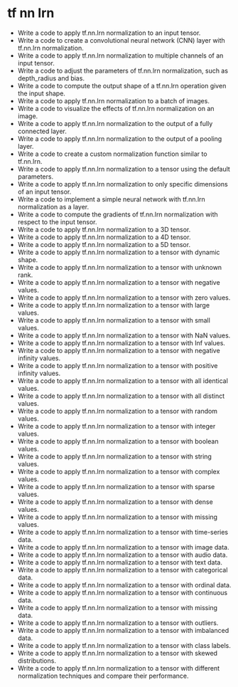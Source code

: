 # tf nn lrn

- Write a code to apply tf.nn.lrn normalization to an input tensor.
- Write a code to create a convolutional neural network (CNN) layer with tf.nn.lrn normalization.
- Write a code to apply tf.nn.lrn normalization to multiple channels of an input tensor.
- Write a code to adjust the parameters of tf.nn.lrn normalization, such as depth_radius and bias.
- Write a code to compute the output shape of a tf.nn.lrn operation given the input shape.
- Write a code to apply tf.nn.lrn normalization to a batch of images.
- Write a code to visualize the effects of tf.nn.lrn normalization on an image.
- Write a code to apply tf.nn.lrn normalization to the output of a fully connected layer.
- Write a code to apply tf.nn.lrn normalization to the output of a pooling layer.
- Write a code to create a custom normalization function similar to tf.nn.lrn.
- Write a code to apply tf.nn.lrn normalization to a tensor using the default parameters.
- Write a code to apply tf.nn.lrn normalization to only specific dimensions of an input tensor.
- Write a code to implement a simple neural network with tf.nn.lrn normalization as a layer.
- Write a code to compute the gradients of tf.nn.lrn normalization with respect to the input tensor.
- Write a code to apply tf.nn.lrn normalization to a 3D tensor.
- Write a code to apply tf.nn.lrn normalization to a 4D tensor.
- Write a code to apply tf.nn.lrn normalization to a 5D tensor.
- Write a code to apply tf.nn.lrn normalization to a tensor with dynamic shape.
- Write a code to apply tf.nn.lrn normalization to a tensor with unknown rank.
- Write a code to apply tf.nn.lrn normalization to a tensor with negative values.
- Write a code to apply tf.nn.lrn normalization to a tensor with zero values.
- Write a code to apply tf.nn.lrn normalization to a tensor with large values.
- Write a code to apply tf.nn.lrn normalization to a tensor with small values.
- Write a code to apply tf.nn.lrn normalization to a tensor with NaN values.
- Write a code to apply tf.nn.lrn normalization to a tensor with Inf values.
- Write a code to apply tf.nn.lrn normalization to a tensor with negative infinity values.
- Write a code to apply tf.nn.lrn normalization to a tensor with positive infinity values.
- Write a code to apply tf.nn.lrn normalization to a tensor with all identical values.
- Write a code to apply tf.nn.lrn normalization to a tensor with all distinct values.
- Write a code to apply tf.nn.lrn normalization to a tensor with random values.
- Write a code to apply tf.nn.lrn normalization to a tensor with integer values.
- Write a code to apply tf.nn.lrn normalization to a tensor with boolean values.
- Write a code to apply tf.nn.lrn normalization to a tensor with string values.
- Write a code to apply tf.nn.lrn normalization to a tensor with complex values.
- Write a code to apply tf.nn.lrn normalization to a tensor with sparse values.
- Write a code to apply tf.nn.lrn normalization to a tensor with dense values.
- Write a code to apply tf.nn.lrn normalization to a tensor with missing values.
- Write a code to apply tf.nn.lrn normalization to a tensor with time-series data.
- Write a code to apply tf.nn.lrn normalization to a tensor with image data.
- Write a code to apply tf.nn.lrn normalization to a tensor with audio data.
- Write a code to apply tf.nn.lrn normalization to a tensor with text data.
- Write a code to apply tf.nn.lrn normalization to a tensor with categorical data.
- Write a code to apply tf.nn.lrn normalization to a tensor with ordinal data.
- Write a code to apply tf.nn.lrn normalization to a tensor with continuous data.
- Write a code to apply tf.nn.lrn normalization to a tensor with missing data.
- Write a code to apply tf.nn.lrn normalization to a tensor with outliers.
- Write a code to apply tf.nn.lrn normalization to a tensor with imbalanced data.
- Write a code to apply tf.nn.lrn normalization to a tensor with class labels.
- Write a code to apply tf.nn.lrn normalization to a tensor with skewed distributions.
- Write a code to apply tf.nn.lrn normalization to a tensor with different normalization techniques and compare their performance.